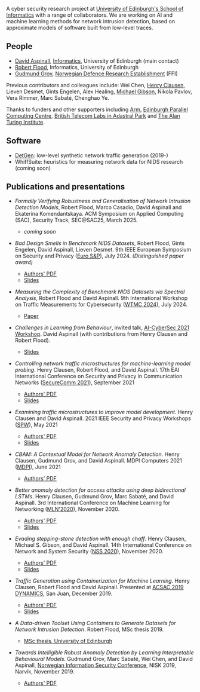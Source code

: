 A cyber security research 
project at [University of Edinburgh's School of Informatics][informatics]
with a range of collaborators.
We are working on AI and machine learning methods for network
intrusion detection, based on approximate models of software built
from low-level traces.

[informatics]:  http://www.ed.ac.uk/informatics/
[epcc]:  https://www.epcc.ed.ac.uk/
[BT]: https://atadastral.co.uk/
[ATI]: https://www.turing.ac.uk
[FFI]: https://www.ffi.no/en

## People

* [David Aspinall][david], [Informatics][informatics], University of Edinburgh (main contact)
* [Robert Flood][rob], Informatics, University of Edinburgh
* [Gudmund Grov][gudmund], [Norwegian Defence Research Establishment][FFI] (FFI)

Previous contributors and colleagues include: 
Wei Chen, 
[Henry Clausen][henry], 
Lieven Desmet,
Gints Engelen,
Alex Healing, 
[Michael Gibson][michael],
Nikola Pavlov,
Vera Rimmer,
Marc Sabaté,
Chenghao Ye.

Thanks to funders and other supporters including
[Arm](https://www.arm.com),
[Edinburgh Parallel Computing Centre][epcc],
[British Telecom Labs in Adastral Park][BT]
and 
[The Alan Turing Institute][ATI].

[marc]: https://www.epcc.ed.ac.uk/about/staff/mr-marc-sabate
[gudmund]: https://sites.google.com/site/gudmundgrov/home
[david]: https://hc2116.github.io/
[henry]: https://www.linkedin.com/in/hc2116/
[rob]: http://www.inf.ed.ac.uk/people/students/Robert_Flood.html
[michael]: https://www.linkedin.com/in/michael-gibson-b46a3b100

## Software

* [DetGen](https://github.com/detlearsom/detgen): low-level synthetic network traffic generation (2019-)
* WhiffSuite: heuristics for measuring network data for NIDS research (coming soon)


## Publications and presentations

* *Formally Verifying Robustness and Generalisation of Network Intrusion Detection Models*, Robert Flood, Marco Casadio, David Aspinall and Ekaterina Komendantskaya.  ACM Symposium on Applied Computing (SAC), Security Track, SEC@SAC25, March 2025.
   * *coming soon*

* *Bad Design Smells in Benchmark NIDS Datasets*, Robert Flood, Gints Engelen, David Aspinall, Lieven Desmet. 9th IEEE European Symposium on Security and Privacy ([Euro S&P](https://eurosp2024.ieee-security.org)), July 2024. *(Distinguished paper award)*
   * [Authors' PDF](pubs/BadSmells-EuroSP24-finaldraft.pdf)
   * [Slides](pubs/BadSmells-EuroSP24-slides.pdf)

* *Measuring the Complexity of Benchmark NIDS Datasets via Spectral Analysis*, Robert Flood and David Aspinall. 9th International Workshop on Traffic Measurements for Cybersecurity ([WTMC 2024](https://wtmc.info/index.html)), July 2024.
   * [Paper](WTMC-2024.pdf)

* *Challenges in Learning from Behaviour*, invited talk, 
  [AI-CyberSec 2021 Workshop](https://sites.google.com/view/ai-cybersec-2021/home).
  David Aspinall (with contributions from Henry Clausen and Robert Flood).
   * [Slides](pubs/AI-CyberSec-2021-Keynote.pdf)

* *Controlling network traffic microstructures for machine-learning model probing*. Henry Clausen, Robert Flood, and David Aspinall. 17th EAI International Conference on Security and Privacy in Communication Networks ([SecureComm 2021](https://securecomm.eai-conferences.org/2021/)), September 2021
   * [Authors' PDF](pubs/SecureComm_draft_final.pdf)
   * [Slides](pubs/SecureComm.pdf)

* *Examining traffic microstructures to improve model development*. Henry Clausen and David Aspinall. 2021 IEEE Security and Privacy Workshops ([SPW](https://www.ieee-security.org/TC/SP2021/workshops.html)), May 2021
   * [Authors' PDF](pubs/computers-10-00079-v2)
   * [Slides](pubs/WTMC-2021-slides.pdf)

* *CBAM: A Contextual Model for Network Anomaly Detection*. Henry Clausen, Gudmund Grov, and David Aspinall. MDPI Computers 2021 ([MDPI](https://www.mdpi.com/journal/computers)), June 2021
   * [Authors' PDF](pubs/Examining_traffic_microstructures_to_improve_model_development.pdf)  

* *Better anomaly detection for access attacks using deep bidirectional LSTMs*. Henry Clausen, Gudmund Grov, Marc Sabaté, and David Aspinall.  3rd International Conference on Machine Learning for Networking ([MLN'2020](http://adda-association.org/mln-2020/)), November 2020.
    * [Authors' PDF](pubs/MLN20.pdf)
    * [Slides](pubs/Talk_MLN.pdf)
* *Evading stepping-stone detection with enough chaff*.  Henry Clausen, Michael S. Gibson, and David Aspinall.  14th International Conference on Network and System Security ([NSS 2020](http://nsclab.org/nss2020/)), November 2020.
    * [Authors' PDF](pubs/NSS20.pdf)
    * [Slides](pubs/Talk_NSS.pdf)
* *Traffic Generation using Containerization for Machine Learning*. Henry Clausen,
Robert Flood and David Aspinall.  Presented at
[ACSAC 2019 DYNAMICS](https://www.acsac.org/2019/workshops/dynamics/), 
San Juan, December 2019.
    * [Authors' PDF](pubs/ACSAC_DYNAMICS.pdf)
    * [Slides](pubs/Talk_ACSAC_DYNAMICS.pdf)
* *A Data-driven Toolset Using Containers to Generate Datasets for Network Intrusion Detection*.  Robert Flood, MSc thesis 2019.
    * [MSc thesis, University of Edinburgh](pubs/msc_robert_flood_2019.pdf)
* *Towards Intelligible Robust Anomaly Detection by Learning Interpretable Behavioural Models*.  Gudmund Grov, Marc Sabaté, Wei Chen, and David Aspinall, 
[Norwegian Information Security Conference](https://ojs.bibsys.no/index.php/NISK/issue/view/NISK2019), NISK 2019, Narvik, November 2019.
    * [Authors' PDF](pubs/NISK19.pdf)
